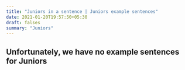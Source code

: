 ```yaml
---
title: "Juniors in a sentence | Juniors example sentences"
date: 2021-01-20T19:57:50+05:30
draft: falses
summary: "Juniors"
---
```

## Unfortunately, we have no example sentences for Juniors                 
